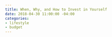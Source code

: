 ```yaml
---
title: When, Why, and How to Invest in Yourself
date: 2018-04-30 11:00:00 -04:00
categories:
- lifestyle
- budget
---
```


